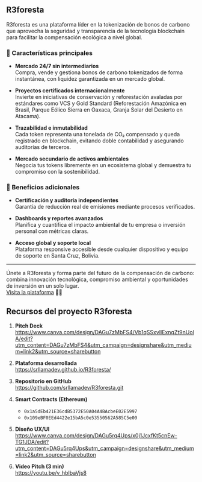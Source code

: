 ## **R3foresta**

R3foresta es una plataforma líder en la tokenización de bonos de carbono que aprovecha la seguridad y transparencia de la tecnología blockchain para facilitar la compensación ecológica a nivel global.

### 🔹 Características principales

- **Mercado 24/7 sin intermediarios**  
  Compra, vende y gestiona bonos de carbono tokenizados de forma instantánea, con liquidez garantizada en un mercado global.  

- **Proyectos certificados internacionalmente**  
  Invierte en iniciativas de conservación y reforestación avaladas por estándares como VCS y Gold Standard (Reforestación Amazónica en Brasil, Parque Eólico Sierra en Oaxaca, Granja Solar del Desierto en Atacama).

- **Trazabilidad e inmutabilidad**  
  Cada token representa una tonelada de CO₂ compensado y queda registrado en blockchain, evitando doble contabilidad y asegurando auditorías de terceros.

- **Mercado secundario de activos ambientales**  
  Negocia tus tokens libremente en un ecosistema global y demuestra tu compromiso con la sostenibilidad.

### 🔹 Beneficios adicionales

- **Certificación y auditoría independientes**  
  Garantía de reducción real de emisiones mediante procesos verificados.

- **Dashboards y reportes avanzados**  
  Planifica y cuantifica el impacto ambiental de tu empresa o inversión personal con métricas claras.

- **Acceso global y soporte local**  
  Plataforma responsive accesible desde cualquier dispositivo y equipo de soporte en Santa Cruz, Bolivia.

---

Únete a R3foresta y forma parte del futuro de la compensación de carbono: combina innovación tecnológica, compromiso ambiental y oportunidades de inversión en un solo lugar.  
[Visita la plataforma](https://srllamadev.github.io/R3foresta/) 🌱🚀

## Recursos del proyecto R3foresta

1. **Pitch Deck**  
   https://www.canva.com/design/DAGu7zMbFS4/Vb1qSSxvlIExnqZt9nUolA/edit?utm_content=DAGu7zMbFS4&utm_campaign=designshare&utm_medium=link2&utm_source=sharebutton

2. **Plataforma desarrollada**  
   https://srllamadev.github.io/R3foresta/

3. **Repositorio en GitHub**  
   https://github.com/srllamadev/R3foresta.git

4. **Smart Contracts (Ethereum)**  
   - `0x1a5dEb421E36cdB5372E50A04A4BAcbeE02E5997`  
   - `0x109eBF0EEd4422e15bA5c0e53550562A585C5e00`

5. **Diseño UX/UI**  
   https://www.canva.com/design/DAGu5rq4Ups/x0j1JcxfKt5cnEw-TG1JDA/edit?utm_content=DAGu5rq4Ups&utm_campaign=designshare&utm_medium=link2&utm_source=sharebutton

6. **Video Pitch (3 min)**  
   https://youtu.be/v_hbIbaVjs8
